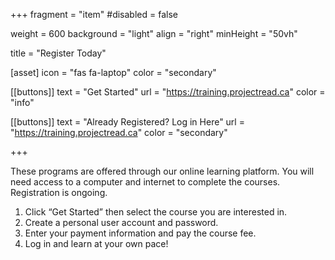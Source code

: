 +++
fragment = "item"
#disabled = false

weight = 600
background = "light"
align = "right"
minHeight = "50vh"

title = "Register Today"


[asset]
  icon = "fas fa-laptop"
  color = "secondary"
  
[[buttons]]
  text = "Get Started"
  url = "https://training.projectread.ca"
  color = "info"
  
[[buttons]]
  text = "Already Registered? Log in Here"
  url = "https://training.projectread.ca"
  color = "secondary"

+++

These programs are offered through our online learning platform. You will need access to a computer and internet to complete the courses. Registration is ongoing. 

1. Click “Get Started” then select the course you are interested in.  
2. Create a personal user account and password.  
3. Enter your payment information and pay the course fee.  
4. Log in and learn at your own pace!  


  



